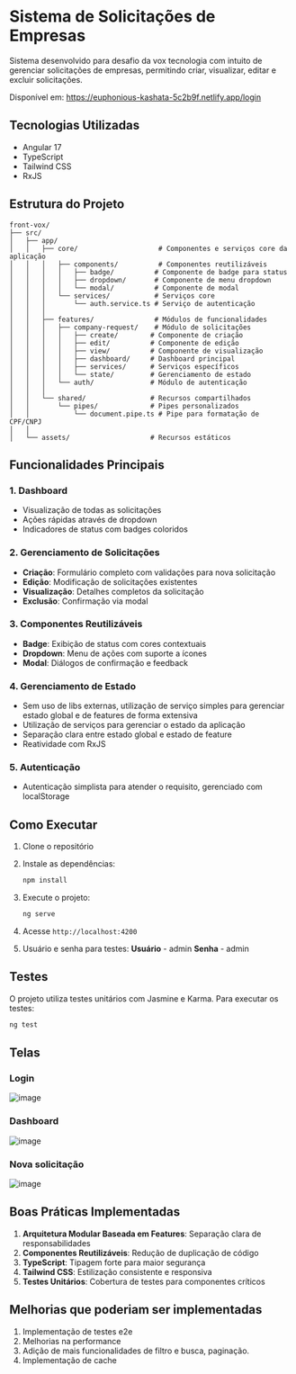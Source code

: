 # Sistema de Solicitações de Empresas

Sistema desenvolvido para desafio da vox tecnologia com intuito de gerenciar solicitações de empresas, permitindo criar, visualizar, editar e excluir solicitações.

Disponível em: https://euphonious-kashata-5c2b9f.netlify.app/login

## Tecnologias Utilizadas

- Angular 17
- TypeScript
- Tailwind CSS
- RxJS

## Estrutura do Projeto

```
front-vox/
├── src/
│   ├── app/
│   │   ├── core/                    # Componentes e serviços core da aplicação
│   │   │   ├── components/          # Componentes reutilizáveis
│   │   │   │   ├── badge/          # Componente de badge para status
│   │   │   │   ├── dropdown/       # Componente de menu dropdown
│   │   │   │   └── modal/          # Componente de modal
│   │   │   └── services/           # Serviços core
│   │   │       └── auth.service.ts # Serviço de autenticação
│   │   │
│   │   ├── features/               # Módulos de funcionalidades
│   │   │   ├── company-request/    # Módulo de solicitações
│   │   │   │   ├── create/        # Componente de criação
│   │   │   │   ├── edit/          # Componente de edição
│   │   │   │   ├── view/          # Componente de visualização
│   │   │   │   ├── dashboard/     # Dashboard principal
│   │   │   │   ├── services/      # Serviços específicos
│   │   │   │   └── state/         # Gerenciamento de estado
│   │   │   └── auth/              # Módulo de autenticação
│   │   │
│   │   └── shared/                # Recursos compartilhados
│   │       └── pipes/             # Pipes personalizados
│   │           └── document.pipe.ts # Pipe para formatação de CPF/CNPJ
│   │
│   └── assets/                    # Recursos estáticos
```

## Funcionalidades Principais

### 1. Dashboard
- Visualização de todas as solicitações
- Ações rápidas através de dropdown
- Indicadores de status com badges coloridos

### 2. Gerenciamento de Solicitações
- **Criação**: Formulário completo com validações para nova solicitação
- **Edição**: Modificação de solicitações existentes
- **Visualização**: Detalhes completos da solicitação
- **Exclusão**: Confirmação via modal

### 3. Componentes Reutilizáveis
- **Badge**: Exibição de status com cores contextuais
- **Dropdown**: Menu de ações com suporte a ícones
- **Modal**: Diálogos de confirmação e feedback

### 4. Gerenciamento de Estado
- Sem uso de libs externas, utilização de serviço simples para gerenciar estado global e de features de forma extensiva
- Utilização de serviços para gerenciar o estado da aplicação
- Separação clara entre estado global e estado de feature
- Reatividade com RxJS

### 5. Autenticação
- Autenticação simplista para atender o requisito, gerenciado com localStorage

## Como Executar

1. Clone o repositório
2. Instale as dependências:
   ```bash
   npm install
   ```
3. Execute o projeto:
   ```bash
   ng serve
   ```
4. Acesse `http://localhost:4200`

5. Usuário e senha para testes:
**Usuário** - admin
**Senha**   - admin

## Testes

O projeto utiliza testes unitários com Jasmine e Karma. Para executar os testes:

```bash
ng test
```
## Telas

### Login
![image](https://github.com/user-attachments/assets/d08c93f5-30f1-4476-b813-913a8ab75e75)

### Dashboard 
![image](https://github.com/user-attachments/assets/bcc244d3-ad05-4f37-87b7-9922f5b83fe9)

### Nova solicitação
![image](https://github.com/user-attachments/assets/e7c59f20-2fe5-478e-a431-fd976e8c2717)


## Boas Práticas Implementadas

1. **Arquitetura Modular Baseada em Features**: Separação clara de responsabilidades
2. **Componentes Reutilizáveis**: Redução de duplicação de código
3. **TypeScript**: Tipagem forte para maior segurança
4. **Tailwind CSS**: Estilização consistente e responsiva
5. **Testes Unitários**: Cobertura de testes para componentes críticos

## Melhorias que poderiam ser implementadas

1. Implementação de testes e2e
2. Melhorias na performance
3. Adição de mais funcionalidades de filtro e busca, paginação.
4. Implementação de cache
